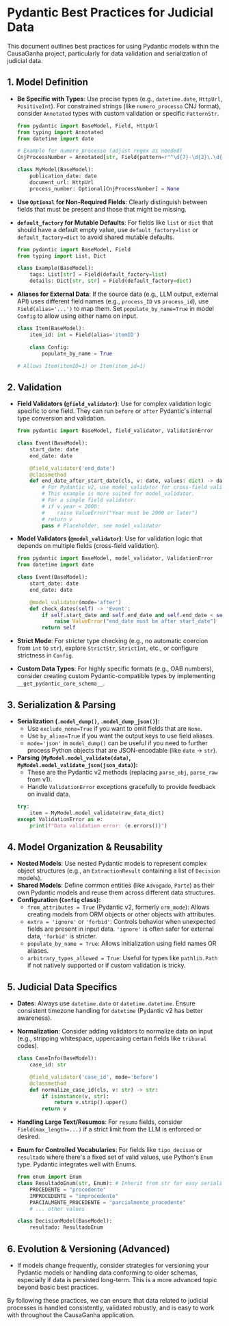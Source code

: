 # Pydantic Best Practices for Judicial Data

This document outlines best practices for using Pydantic models within the CausaGanha project, particularly for data validation and serialization of judicial data.

## 1. Model Definition

- **Be Specific with Types**: Use precise types (e.g., `datetime.date`, `HttpUrl`, `PositiveInt`). For constrained strings (like `numero_processo` CNJ format), consider `Annotated` types with custom validation or specific `PatternStr`.

  ```python
  from pydantic import BaseModel, Field, HttpUrl
  from typing import Annotated
  from datetime import date

  # Example for numero_processo (adjust regex as needed)
  CnjProcessNumber = Annotated[str, Field(pattern=r"^\d{7}-\d{2}\.\d{4}\.\d\.\d{2}\.\d{4}$")]

  class MyModel(BaseModel):
      publication_date: date
      document_url: HttpUrl
      process_number: Optional[CnjProcessNumber] = None
  ```

- **Use `Optional` for Non-Required Fields**: Clearly distinguish between fields that must be present and those that might be missing.
- **`default_factory` for Mutable Defaults**: For fields like `list` or `dict` that should have a default empty value, use `default_factory=list` or `default_factory=dict` to avoid shared mutable defaults.

  ```python
  from pydantic import BaseModel, Field
  from typing import List, Dict

  class Example(BaseModel):
      tags: List[str] = Field(default_factory=list)
      details: Dict[str, str] = Field(default_factory=dict)
  ```

- **Aliases for External Data**: If the source data (e.g., LLM output, external API) uses different field names (e.g., `process_ID` vs `process_id`), use `Field(alias='...')` to map them. Set `populate_by_name=True` in model `Config` to allow using either name on input.

  ```python
  class Item(BaseModel):
      item_id: int = Field(alias='itemID')

      class Config:
          populate_by_name = True

  # Allows Item(itemID=1) or Item(item_id=1)
  ```

## 2. Validation

- **Field Validators (`@field_validator`)**: Use for complex validation logic specific to one field. They can run `before` or `after` Pydantic's internal type conversion and validation.

  ```python
  from pydantic import BaseModel, field_validator, ValidationError

  class Event(BaseModel):
      start_date: date
      end_date: date

      @field_validator('end_date')
      @classmethod
      def end_date_after_start_date(cls, v: date, values: dict) -> date:
          # For Pydantic v2, use model_validator for cross-field validation.
          # This example is more suited for model_validator.
          # For a simple field validator:
          # if v.year < 2000:
          #    raise ValueError("Year must be 2000 or later")
          # return v
          pass # Placeholder, see model_validator
  ```

- **Model Validators (`@model_validator`)**: Use for validation logic that depends on multiple fields (cross-field validation).

  ```python
  from pydantic import BaseModel, model_validator, ValidationError
  from datetime import date

  class Event(BaseModel):
      start_date: date
      end_date: date

      @model_validator(mode='after')
      def check_dates(self) -> 'Event':
          if self.start_date and self.end_date and self.end_date < self.start_date:
              raise ValueError("end_date must be after start_date")
          return self
  ```

- **Strict Mode**: For stricter type checking (e.g., no automatic coercion from `int` to `str`), explore `StrictStr`, `StrictInt`, etc., or configure strictness in `Config`.
- **Custom Data Types**: For highly specific formats (e.g., OAB numbers), consider creating custom Pydantic-compatible types by implementing `__get_pydantic_core_schema__`.

## 3. Serialization & Parsing

- **Serialization (`.model_dump()`, `.model_dump_json()`):**
  - Use `exclude_none=True` if you want to omit fields that are `None`.
  - Use `by_alias=True` if you want the output keys to use field aliases.
  - `mode='json'` in `model_dump()` can be useful if you need to further process Python objects that are JSON-encodable (like `date` -> `str`).
- **Parsing (`MyModel.model_validate(data)`, `MyModel.model_validate_json(json_data)`):**
  - These are the Pydantic v2 methods (replacing `parse_obj`, `parse_raw` from v1).
  - Handle `ValidationError` exceptions gracefully to provide feedback on invalid data.
  ```python
  try:
      item = MyModel.model_validate(raw_data_dict)
  except ValidationError as e:
      print(f"Data validation error: {e.errors()}")
  ```

## 4. Model Organization & Reusability

- **Nested Models**: Use nested Pydantic models to represent complex object structures (e.g., an `ExtractionResult` containing a list of `Decision` models).
- **Shared Models**: Define common entities (like `Advogado`, `Parte`) as their own Pydantic models and reuse them across different data structures.
- **Configuration (`Config` class):**
  - `from_attributes = True` (Pydantic v2, formerly `orm_mode`): Allows creating models from ORM objects or other objects with attributes.
  - `extra = 'ignore'` or `'forbid'`: Controls behavior when unexpected fields are present in input data. `'ignore'` is often safer for external data, `'forbid'` is stricter.
  - `populate_by_name = True`: Allows initialization using field names OR aliases.
  - `arbitrary_types_allowed = True`: Useful for types like `pathlib.Path` if not natively supported or if custom validation is tricky.

## 5. Judicial Data Specifics

- **Dates**: Always use `datetime.date` or `datetime.datetime`. Ensure consistent timezone handling for `datetime` (Pydantic v2 has better awareness).
- **Normalization**: Consider adding validators to normalize data on input (e.g., stripping whitespace, uppercasing certain fields like `tribunal` codes).

  ```python
  class CaseInfo(BaseModel):
      case_id: str

      @field_validator('case_id', mode='before')
      @classmethod
      def normalize_case_id(cls, v: str) -> str:
          if isinstance(v, str):
              return v.strip().upper()
          return v
  ```

- **Handling Large Text/Resumos**: For `resumo` fields, consider `Field(max_length=...)` if a strict limit from the LLM is enforced or desired.
- **Enum for Controlled Vocabularies**: For fields like `tipo_decisao` or `resultado` where there's a fixed set of valid values, use Python's `Enum` type. Pydantic integrates well with Enums.

  ```python
  from enum import Enum
  class ResultadoEnum(str, Enum): # Inherit from str for easy serialization
      PROCEDENTE = "procedente"
      IMPROCEDENTE = "improcedente"
      PARCIALMENTE_PROCEDENTE = "parcialmente_procedente"
      # ... other values

  class DecisionModel(BaseModel):
      resultado: ResultadoEnum
  ```

## 6. Evolution & Versioning (Advanced)

- If models change frequently, consider strategies for versioning your Pydantic models or handling data conforming to older schemas, especially if data is persisted long-term. This is a more advanced topic beyond basic best practices.

By following these practices, we can ensure that data related to judicial processes is handled consistently, validated robustly, and is easy to work with throughout the CausaGanha application.
